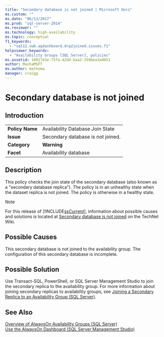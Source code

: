 ```yaml
---
title: "Secondary database is not joined | Microsoft Docs"
ms.custom: ""
ms.date: "06/13/2017"
ms.prod: "sql-server-2014"
ms.reviewer: ""
ms.technology: high-availability
ms.topic: conceptual
f1_keywords: 
  - "sql12.swb.agdashboard.drp2joined.issues.f1"
helpviewer_keywords: 
  - "Availability Groups [SQL Server], policies"
ms.assetid: 10817e5e-75fa-42dd-baa2-359bea3ad051
author: MashaMSFT
ms.author: mathoma
manager: craigg
---
```

# Secondary database is not joined
    
## Introduction  
  
|||  
|-|-|  
|**Policy Name**|Availability Database Join State|  
|**Issue**|Secondary database is not joined.|  
|**Category**|**Warning**|  
|**Facet**|Availability database|  
  
## Description  
 This policy checks the join state of the secondary database (also known as a "secondary database replica"). The policy is in an unhealthy state when the dataset replica is not joined. The policy is otherwise in a healthy state.  
  
> [!NOTE]  
>  For this release of [!INCLUDE[ssCurrent](../../../includes/sscurrent-md.md)], information about possible causes and solutions is located at [Secondary database is not joined](https://go.microsoft.com/fwlink/p/?LinkId=220862) on the TechNet Wiki.  
  
## Possible Causes  
 This secondary database is not joined to the availability group. The configuration of this secondary database is incomplete.  
  
## Possible Solution  
 Use Transact-SQL, PowerShell, or SQL Server Management Studio to join the secondary replica to the availability group. For more information about joining secondary replicas to availability groups, see [Joining a Secondary Replica to an Availability Group (SQL Server)](https://msdn.microsoft.com/en-sg/library/ff878473\(en-us,SQL.110\).aspx).  
  
## See Also  
 [Overview of AlwaysOn Availability Groups &#40;SQL Server&#41;](overview-of-always-on-availability-groups-sql-server.md)   
 [Use the AlwaysOn Dashboard &#40;SQL Server Management Studio&#41;](use-the-always-on-dashboard-sql-server-management-studio.md)  
  
  
